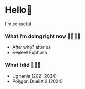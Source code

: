 # Hello👋

I'm so useful 

### What I'm doing right now 🥀🥀🥀🥀
- After who? after us
- ~~Discord~~ Euphoria
### What I did 🥶🥶🥶
- Ugmania (2021-2024)
- Polygon Duelist 2 (2024)
<!--


- 🔭 I’m currently working on ...
- 🌱 I’m currently learning ...
- 👯 I’m looking to collaborate on ...
- 🤔 I’m looking for help with ...
- 💬 Ask me about ...
- 📫 How to reach me: ...
- 😄 Pronouns: ...
- ⚡ Fun fact: ...
-->
